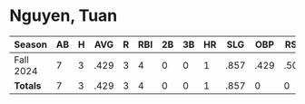 # Nguyen, Tuan

| Season      | AB          | H           | AVG         | R           | RBI         | 2B          | 3B          | HR          | SLG         | OBP         | RSP         | SAF         | K           | BB          | PO          | A           | E           | FAVE        | IP          | H           | K           | BB          | R           | ER          | ERA         
| ----------- | ----------- | ----------- | ----------- | ----------- | ----------- | ----------- | ----------- | ----------- | ----------- | ----------- | ----------- | ----------- | ----------- | ----------- | ----------- | ----------- | ----------- | ----------- | ----------- | ----------- | ----------- | ----------- | ----------- | ----------- | ----------- 
| Fall 2024   | 7           | 3           | .429        | 3           | 4           | 0           | 0           | 1           | .857        | .429        | .500        | 0           | 1           | 0           | 3           | 0           | 0           | 1.000       | 0           | 0           | 0           | 0           | 0           | 0           | .000        
| **Totals**  | 7           | 3           | .429        | 3           | 4           | 0           | 0           | 1           | .857        | 0           | 0           | 0           | 1           | 0           | 3           | 0           | 0           | .000        | 0.0         | 0           | 0           | 0           | 0           | 0           | 0           
